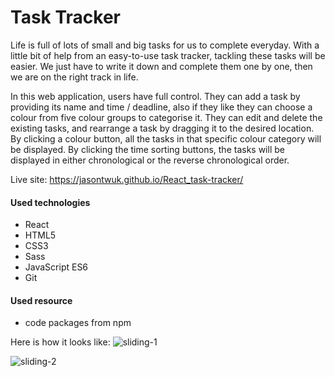 # Task Tracker

Life is full of lots of small and big tasks for us to complete everyday. With a little bit of help from an easy-to-use task tracker, tackling these tasks will be easier. We just have to write it down and complete them one by one, then we are on the right track in life.

In this web application, users have full control. They can add a task by providing its name and time / deadline, also if they like they can choose a colour from five colour groups to categorise it. They can edit and delete the existing tasks, and rearrange a task by dragging it to the desired location. By clicking a colour button, all the tasks in that specific colour category will be displayed. By clicking the time sorting buttons, the tasks will be displayed in either chronological or the reverse chronological order.

Live site: https://jasontwuk.github.io/React_task-tracker/

#### Used technologies

- React
- HTML5
- CSS3
- Sass
- JavaScript ES6
- Git

#### Used resource

- code packages from npm

Here is how it looks like:
![sliding-1](https://user-images.githubusercontent.com/13745974/114274830-25dc0180-9a18-11eb-9bf5-8199b8fafb24.png)

![sliding-2](https://user-images.githubusercontent.com/13745974/114274858-3d1aef00-9a18-11eb-8b73-1552428e7751.png)

